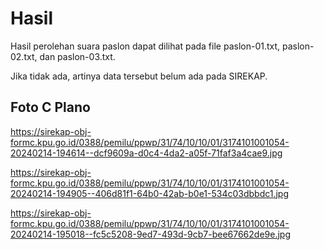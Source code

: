 # Hasil

Hasil perolehan suara paslon dapat dilihat pada file paslon-01.txt, paslon-02.txt, dan paslon-03.txt.

Jika tidak ada, artinya data tersebut belum ada pada SIREKAP.

## Foto C Plano

https://sirekap-obj-formc.kpu.go.id/0388/pemilu/ppwp/31/74/10/10/01/3174101001054-20240214-194614--dcf9609a-d0c4-4da2-a05f-71faf3a4cae9.jpg

https://sirekap-obj-formc.kpu.go.id/0388/pemilu/ppwp/31/74/10/10/01/3174101001054-20240214-194905--406d81f1-64b0-42ab-b0e1-534c03dbbdc1.jpg

https://sirekap-obj-formc.kpu.go.id/0388/pemilu/ppwp/31/74/10/10/01/3174101001054-20240214-195018--fc5c5208-9ed7-493d-9cb7-bee67662de9e.jpg
